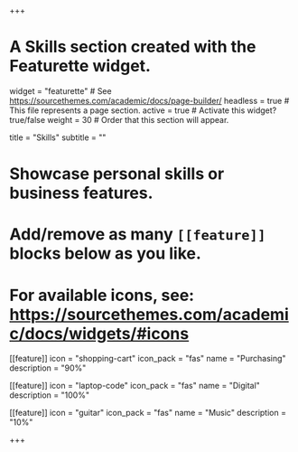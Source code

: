 +++
# A Skills section created with the Featurette widget.
widget = "featurette"  # See https://sourcethemes.com/academic/docs/page-builder/
headless = true  # This file represents a page section.
active = true  # Activate this widget? true/false
weight = 30  # Order that this section will appear.

title = "Skills"
subtitle = ""

# Showcase personal skills or business features.
#
# Add/remove as many `[[feature]]` blocks below as you like.
#
# For available icons, see: https://sourcethemes.com/academic/docs/widgets/#icons

[[feature]]
  icon = "shopping-cart"
  icon_pack = "fas"
  name = "Purchasing"
  description = "90%"

[[feature]]
  icon = "laptop-code"
  icon_pack = "fas"
  name = "Digital"
  description = "100%"  

[[feature]]
  icon = "guitar"
  icon_pack = "fas"
  name = "Music"
  description = "10%"

+++
